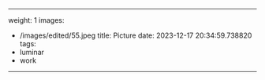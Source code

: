 
---
weight: 1
images:
- /images/edited/55.jpeg
title: Picture
date: 2023-12-17 20:34:59.738820
tags:
- luminar
- work
---